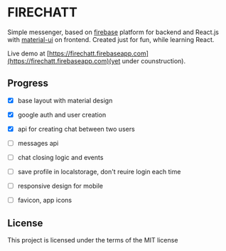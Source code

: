# FIRECHATT

Simple messenger, based on [firebase](https://www.firebase.com/) platform for backend and React.js with [material-ui](http://www.material-ui.com/) on frontend.
Created just for fun, while learning React.

Live demo at [https://firechatt.firebaseapp.com](https://firechatt.firebaseapp.com)(yet under counstruction).

## Progress

- [x] base layout with material design
- [x] google auth and user creation
- [x] api for creating chat between two users
- [ ] messages api
- [ ] chat closing logic and events
- [ ] save profile in localstorage, don't reuire login each time
- [ ] responsive design for mobile
- [ ] favicon, app icons


## License

This project is licensed under the terms of the MIT license

